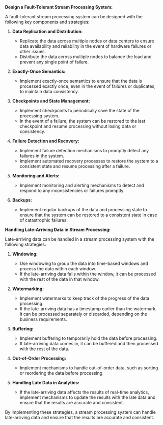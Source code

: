 **Design a Fault-Tolerant Stream Processing System:**

A fault-tolerant stream processing system can be designed with the following key components and strategies:

1. **Data Replication and Distribution:**
   - Replicate the data across multiple nodes or data centers to ensure data availability and reliability in the event of hardware failures or other issues.
   - Distribute the data across multiple nodes to balance the load and prevent any single point of failure.

2. **Exactly-Once Semantics:**
   - Implement exactly-once semantics to ensure that the data is processed exactly once, even in the event of failures or duplicates, to maintain data consistency.

3. **Checkpoints and State Management:**
   - Implement checkpoints to periodically save the state of the processing system.
   - In the event of a failure, the system can be restored to the last checkpoint and resume processing without losing data or consistency.

4. **Failure Detection and Recovery:**
   - Implement failure detection mechanisms to promptly detect any failures in the system.
   - Implement automated recovery processes to restore the system to a consistent state and resume processing after a failure.

5. **Monitoring and Alerts:**
   - Implement monitoring and alerting mechanisms to detect and respond to any inconsistencies or failures promptly.

6. **Backups:**
   - Implement regular backups of the data and processing state to ensure that the system can be restored to a consistent state in case of catastrophic failures.

**Handling Late-Arriving Data in Stream Processing:**

Late-arriving data can be handled in a stream processing system with the following strategies:

1. **Windowing:**
   - Use windowing to group the data into time-based windows and process the data within each window.
   - If the late-arriving data falls within the window, it can be processed with the rest of the data in that window.

2. **Watermarking:**
   - Implement watermarks to keep track of the progress of the data processing.
   - If the late-arriving data has a timestamp earlier than the watermark, it can be processed separately or discarded, depending on the business requirements.

3. **Buffering:**
   - Implement buffering to temporarily hold the data before processing.
   - If late-arriving data comes in, it can be buffered and then processed with the rest of the data.

4. **Out-of-Order Processing:**
   - Implement mechanisms to handle out-of-order data, such as sorting or reordering the data before processing.

5. **Handling Late Data in Analytics:**
   - If the late-arriving data affects the results of real-time analytics, implement mechanisms to update the results with the late data and ensure that the results are accurate and consistent.

By implementing these strategies, a stream processing system can handle late-arriving data and ensure that the results are accurate and consistent.
